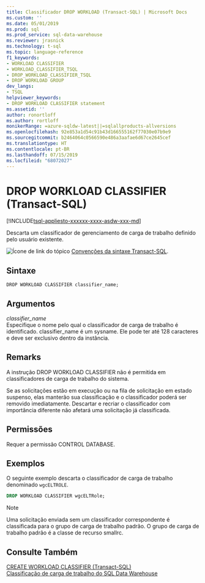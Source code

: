 ```yaml
---
title: Classificador DROP WORKLOAD (Transact-SQL) | Microsoft Docs
ms.custom: ''
ms.date: 05/01/2019
ms.prod: sql
ms.prod_service: sql-data-warehouse
ms.reviewer: jrasnick
ms.technology: t-sql
ms.topic: language-reference
f1_keywords:
- WORKLOAD CLASSIFIER
- WORKLOAD_CLASSIFIER_TSQL
- DROP_WORKLOAD_CLASSIFIER_TSQL
- DROP WORKLOAD GROUP
dev_langs:
- TSQL
helpviewer_keywords:
- DROP WORKLOAD CLASSIFIER statement
ms.assetid: ''
author: ronortloff
ms.author: rortloff
monikerRange: =azure-sqldw-latest||=sqlallproducts-allversions
ms.openlocfilehash: 92e853a1d54c91b43d166555162f77030e07b9e9
ms.sourcegitcommit: b2464064c0566590e486a3aafae6d67ce2645cef
ms.translationtype: HT
ms.contentlocale: pt-BR
ms.lasthandoff: 07/15/2019
ms.locfileid: "68072027"
---
```

# <a name="drop-workload-classifier-transact-sql"></a>DROP WORKLOAD CLASSIFIER (Transact-SQL)

[!INCLUDE[tsql-appliesto-xxxxxx-xxxx-asdw-xxx-md](../../includes/tsql-appliesto-xxxxxx-xxxx-asdw-xxx-md.md)]

Descarta um classificador de gerenciamento de carga de trabalho definido pelo usuário existente.  
  
![Ícone de link do tópico](../../database-engine/configure-windows/media/topic-link.gif "Topic link icon") [Convenções da sintaxe Transact-SQL](../../t-sql/language-elements/transact-sql-syntax-conventions-transact-sql.md).  
  
## <a name="syntax"></a>Sintaxe  

```
DROP WORKLOAD CLASSIFIER classifier_name;
```

## <a name="arguments"></a>Argumentos

*classifier_name*  
Especifique o nome pelo qual o classificador de carga de trabalho é identificado.  classifier_name é um sysname.  Ele pode ter até 128 caracteres e deve ser exclusivo dentro da instância.
  
## <a name="remarks"></a>Remarks

A instrução DROP WORKLOAD CLASSIFIER não é permitida em classificadores de carga de trabalho do sistema.

Se as solicitações estão em execução ou na fila de solicitação em estado suspenso, elas manterão sua classificação e o classificador poderá ser removido imediatamente.  Descartar e recriar o classificador com importância diferente não afetará uma solicitação já classificada.

## <a name="permissions"></a>Permissões

Requer a permissão CONTROL DATABASE.  
  
## <a name="examples"></a>Exemplos

O seguinte exemplo descarta o classificador de carga de trabalho denominado `wgcELTROLE`.  

```sql
DROP WORKLOAD CLASSIFIER wgcELTRole;
```

> [!NOTE]
> Uma solicitação enviada sem um classificador correspondente é classificada para o grupo de carga de trabalho padrão.  O grupo de carga de trabalho padrão é a classe de recurso smallrc.
  
## <a name="see-also"></a>Consulte Também

[CREATE WORKLOAD CLASSIFIER &#40;Transact-SQL&#41;](../../t-sql/statements/create-workload-classifier-transact-sql.md)</br>
[Classificação de carga de trabalho do SQL Data Warehouse](/azure/sql-data-warehouse/sql-data-warehouse-workload-classification)
